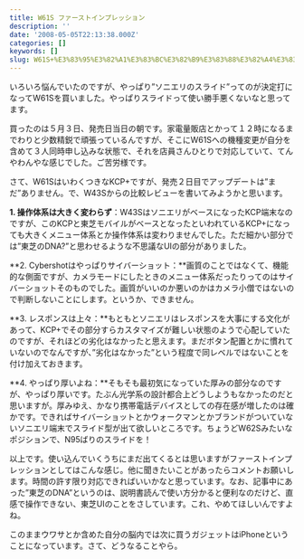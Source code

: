 ```yaml
---
title: W61S ファーストインプレッション
description: ''
date: '2008-05-05T22:13:38.000Z'
categories: []
keywords: []
slug: W61S+%E3%83%95%E3%82%A1%E3%83%BC%E3%82%B9%E3%83%88%E3%82%A4%E3%83%B3%E3%83%97%E3%83%AC%E3%83%83%E3%82%B7%E3%83%A7%E3%83%B3
---
```

いろいろ悩んでいたのですが、やっぱり”ソニエリのスライド”ってのが決定打になってW61Sを買いました。やっぱりスライドって使い勝手悪くないなと思ってます。

買ったのは５月３日、発売日当日の朝です。家電量販店とかって１２時になるまでわりと少数精鋭で頑張っているんですが、そこにW61Sへの機種変更が自分を含めて３人同時申し込みな状態で、それを店員さんひとりで対応していて、てんやわんやな感じでした。ご苦労様です。

さて、W61SはいわくつきなKCP+ですが、発売２日目でアップデートは”まだ”ありません。で、W43Sからの比較レビューを書いてみようかと思います。

**1\. 操作体系は大きく変わらず**：W43SはソニエリがベースになったKCP端末なのですが、このKCPと東芝モバイルがベースとなったといわれているKCP+になっても大きくメニュー体系とか操作体系は変わりませんでした。ただ細かい部分では”東芝のDNA?”と思わせるような不思議なUIの部分がありました。

**2\. Cybershotはやっぱりサイバーショット：**画質のことではなくて、機能的な側面ですが、カメラモードにしたときのメニュー体系だったりってのはサイバーショットそのものでした。画質がいいのか悪いのかはカメラ小僧ではないので判断しないことにします。というか、できません。

**3\. レスポンスは上々：**もともとソニエリはレスポンスを大事にする文化があって、KCP+でその部分すらカスタマイズが難しい状態のようで心配していたのですが、それほどの劣化はなかったと思えます。まだボタン配置とかに慣れていないのでなんですが、”劣化はなかった”という程度で同レベルではないことを付け加えておきます。

**4\. やっぱり厚いよね：**そもそも最初気になっていた厚みの部分なのですが、やっぱり厚いです。たぶん光学系の設計都合上どうしようもなかったのだと思いますが。厚みゆえ、かなり携帯電話デバイスとしての存在感が増したのは確かです。できればサイバーショットとかウォークマンとかブランドがついていないソニエリ端末でスライド型が出て欲しいところです。ちょうどW62Sみたいなポジションで、N95ばりのスライドを！

以上です。使い込んでいくうちにまだ出てくるとは思いますがファーストインプレッションとしてはこんな感じ。他に聞きたいことがあったらコメントお願いします。時間の許す限り対応できればいいかなと思っています。なお、記事中にあった”東芝のDNA”というのは、説明書読んで使い方分かると便利なのだけど、直感で操作できない、東芝UIのことをさしています。これ、やめてほしいんですよね。

このままウワサとか含めた自分の脳内では次に買うガジェットはiPhoneということになっています。さて、どうなることやら。